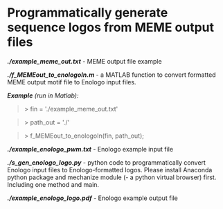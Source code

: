 # Programmatically generate sequence logos from MEME output files

**_./example\_meme\_out.txt_** - MEME output file example

**_./f\_MEMEout\_to\_enologoIn.m_** - a MATLAB function to convert formatted MEME output motif file to Enologo input files.

_**Example** (run in Matlab):_

>&gt; fin = &#39;./example\_meme\_out.txt&#39;

>&gt; path\_out = &#39;./&#39;

>&gt; f\_MEMEout\_to\_enologoIn(fin, path\_out);

**_./example\_enologo\_pwm.txt_** - Enologo example input file

**_./s\_gen\_enologo\_logo.py_** - python code to programmatically convert Enologo input files to Enologo-formatted logos. Please install Anaconda python package and mechanize module (- a python virtual browser) first. Including one method and main.

**_./example\_enologo\_logo.pdf_** - Enologo example output file
